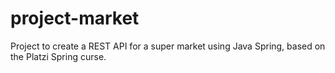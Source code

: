 # project-market
Project to create a REST API for a super market using Java Spring, based on the Platzi Spring curse.
